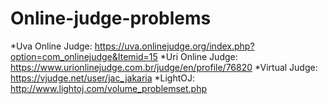 # Online-judge-problems

*Uva Online Judge: https://uva.onlinejudge.org/index.php?option=com_onlinejudge&Itemid=15
*Uri Online Judge: https://www.urionlinejudge.com.br/judge/en/profile/76820
*Virtual Judge: https://vjudge.net/user/jac_jakaria
*LightOJ: http://www.lightoj.com/volume_problemset.php
